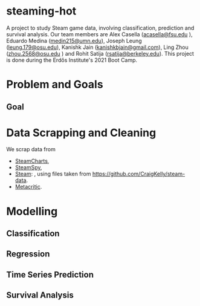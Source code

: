 # steaming-hot
A project to study Steam game data, involving classification, prediction and survival analysis. Our team members are Alex Casella (acasella@fsu.edu
), Eduardo Medina (medin215@umn.edu), Joseph Leung (leung.179@osu.edu), Kanishk Jain (kanishkbjain@gmail.com), Ling Zhou (zhou.2568@osu.edu
) and Rohit Satija (rsatija@berkeley.edu). This project is done during the Erdős Institute's 2021 Boot Camp.

# Problem and Goals

## Goal

# Data Scrapping and Cleaning

We scrap data from 
- [SteamCharts](https://steamcharts.com/), 
- [SteamSpy](https://steamspy.com/), 
- [Steam](https://store.steampowered.com/): , using files taken from https://github.com/CraigKelly/steam-data.
- [Metacritic](https://www.metacritic.com/).

# Modelling

## Classification

## Regression

## Time Series Prediction

## Survival Analysis
